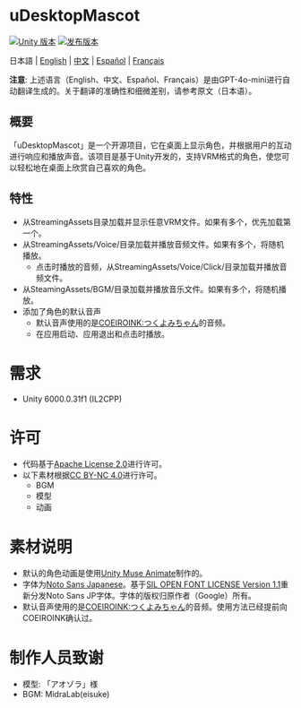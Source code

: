# uDesktopMascot

[![Unity 版本](https://img.shields.io/badge/Unity-6000.0%2B-blueviolet?logo=unity)](https://unity.com/releases/editor/archive)
[![发布版本](https://img.shields.io/github/release/MidraLab/uDesktopMascot.svg)](https://github.com/MidraLab/uDesktopMascot/releases)

日本語 | [English](README_EN.md) | [中文](README_CN.md) | [Español](README_ES.md) | [Français](README_FR.md)

**注意**: 上述语言（English、中文、Español、Français）是由GPT-4o-mini进行自动翻译生成的。关于翻译的准确性和细微差别，请参考原文（日本语）。

## 概要

「uDesktopMascot」是一个开源项目，它在桌面上显示角色，并根据用户的互动进行响应和播放声音。该项目是基于Unity开发的，支持VRM格式的角色，使您可以轻松地在桌面上欣赏自己喜欢的角色。

## 特性
* 从StreamingAssets目录加载并显示任意VRM文件。如果有多个，优先加载第一个。
* 从StreamingAssets/Voice/目录加载并播放音频文件。如果有多个，将随机播放。
  * 点击时播放的音频，从StreamingAssets/Voice/Click/目录加载并播放音频文件。
* 从SteamingAssets/BGM/目录加载并播放音乐文件。如果有多个，将随机播放。
* 添加了角色的默认音声
  * 默认音声使用的是[COEIROINK:つくよみちゃん](https://coeiroink.com/character/audio-character/tsukuyomi-chan)的音频。
  * 在应用启动、应用退出和点击时播放。

# 需求
* Unity 6000.0.31f1 (IL2CPP)

# 许可
* 代码基于[Apache License 2.0](LICENSE)进行许可。
* 以下素材根据[CC BY-NC 4.0](https://creativecommons.org/licenses/by-nc/4.0/)进行许可。
  * BGM
  * 模型
  * 动画

# 素材说明
* 默认的角色动画是使用[Unity Muse Animate](https://muse.unity.com/ja-jp/explore)制作的。
* 字体为[Noto Sans Japanese](https://fonts.google.com/noto/specimen/Noto+Sans+JP?lang=ja_Jpan)。基于[SIL OPEN FONT LICENSE Version 1.1](https://fonts.google.com/noto/specimen/Noto+Sans+JP/license?lang=ja_Jpan)重新分发Noto Sans JP字体。字体的版权归原作者（Google）所有。
* 默认音声使用的是[COEIROINK:つくよみちゃん](https://coeiroink.com/character/audio-character/tsukuyomi-chan)的音频。使用方法已经提前向COEIROINK确认过。

# 制作人员致谢
* 模型: 「アオゾラ」様
* BGM: MidraLab(eisuke)